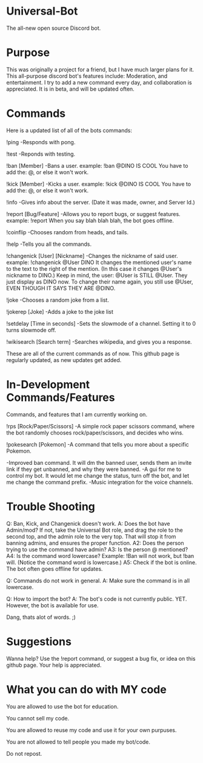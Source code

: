 # Universal-Bot
The all-new open source Discord bot.

# Purpose
This was originally a project for a friend, but I have much larger plans for it. This all-purpose discord bot's features include: Moderation, and entertainment.
I try to add a new command every day, and collaboration is appreciated. It is in beta, and will be updated often.

# Commands
Here is a updated list of all of the bots commands:

!ping -Responds with pong.

!test -Reponds with testing.

!ban [Member] -Bans a user.
example: !ban @DINO IS COOL
You have to add the: @, or else it won't work.

!kick [Member] -Kicks a user.
example: !kick @DINO IS COOL
You have to add the: @, or else it won't work.

!info -Gives info about the server. (Date it was made, owner, and Server Id.)

!report [Bug/Feature] -Allows you to report bugs, or suggest features.
example: !report When you say blah blah blah, the bot goes offline.

!coinflip -Chooses random from heads, and tails.

!help -Tells you all the commands.

!changenick [User] [Nickname] -Changes the nickname of said user.
example: !changenick @User DINO
It changes the mentioned user's name to the text to the right of the mention. (In this case it changes @User's nickname to DINO.)
Keep in mind, the user: @User is STILL @User. They just display as DINO now. To change their name again, you still use @User, EVEN THOUGH IT SAYS THEY ARE @DINO.

!joke -Chooses a random joke from a list.

!jokerep [Joke] -Adds a joke to the joke list

!setdelay [Time in seconds] -Sets the slowmode of a channel. Setting it to 0 turns slowmode off.

!wikisearch [Search term] -Searches wikipedia, and gives you a response.

These are all of the current commands as of now. This github page is regularly updated, as new updates get added.

# In-Development Commands/Features
Commands, and features that I am currently working on.

!rps [Rock/Paper/Scissors] -A simple rock paper scissors command, where the bot randomly chooses rock/paper/scissors, and decides who wins.

!pokesearch [Pokemon] -A command that tells you more about a specific Pokemon.

-Improved ban command. It will dm the banned user, sends them an invite link if they get unbanned, and why they were banned.
-A gui for me to control my bot. It would let me change the status, turn off the bot, and let me change the command prefix.
-Music integration for the voice channels.

# Trouble Shooting

Q: Ban, Kick, and Changenick doesn't work.
A: Does the bot have Admin/mod? If not, take the Universal Bot role, and drag the role to the second top, and the admin role to the very top. That will stop it from banning admins, and ensures the proper function.
A2: Does the person trying to use the command have admin?
A3: Is the person @ mentioned?
A4: Is the command word lowercase? Example: !Ban will not work, but !ban will. (Notice the command word is lowercase.)
A5: Check if the bot is online. The bot often goes offline for updates.

Q: Commands do not work in general.
A: Make sure the command is in all lowercase.

Q: How to import the bot?
A: The bot's code is not currently public. YET. However, the bot is available for use.

Dang, thats alot of words. ;)

# Suggestions

Wanna help? Use the !report command, or suggest a bug fix, or idea on this github page.
Your help is appreciated.

# What you can do with MY code

You are allowed to use the bot for education.

You cannot sell my code.

You are allowed to reuse my code and use it for your own purpuses.

You are not allowed to tell people you made my bot/code.

Do not repost.
